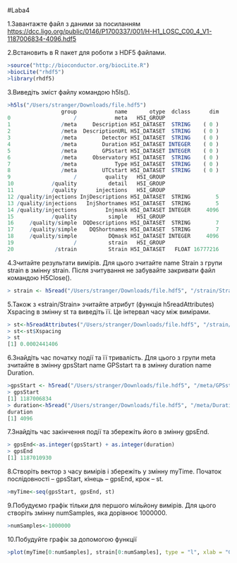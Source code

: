 #Laba4

1.Завантажте файл з даними за посиланням https://dcc.ligo.org/public/0146/P1700337/001/H-H1_LOSC_C00_4_V1-1187006834-4096.hdf5 

2.Встановить в R пакет для роботи з HDF5 файлами.

```r
>source("http://bioconductor.org/biocLite.R")
>biocLite("rhdf5")
>library(rhdf5)
```

3.Виведіть зміст файлу командою h5ls().
```r
>h5ls("/Users/stranger/Downloads/file.hdf5")
                 group            name       otype  dclass      dim
0                    /            meta   H5I_GROUP                 
1                /meta     Description H5I_DATASET  STRING    ( 0 )
2                /meta  DescriptionURL H5I_DATASET  STRING    ( 0 )
3                /meta        Detector H5I_DATASET  STRING    ( 0 )
4                /meta        Duration H5I_DATASET INTEGER    ( 0 )
5                /meta        GPSstart H5I_DATASET INTEGER    ( 0 )
6                /meta     Observatory H5I_DATASET  STRING    ( 0 )
7                /meta            Type H5I_DATASET  STRING    ( 0 )
8                /meta        UTCstart H5I_DATASET  STRING    ( 0 )
9                    /         quality   H5I_GROUP                 
10            /quality          detail   H5I_GROUP                 
11            /quality      injections   H5I_GROUP                 
12 /quality/injections InjDescriptions H5I_DATASET  STRING        5
13 /quality/injections   InjShortnames H5I_DATASET  STRING        5
14 /quality/injections         Injmask H5I_DATASET INTEGER     4096
15            /quality          simple   H5I_GROUP                 
16     /quality/simple  DQDescriptions H5I_DATASET  STRING        7
17     /quality/simple    DQShortnames H5I_DATASET  STRING        7
18     /quality/simple          DQmask H5I_DATASET INTEGER     4096
19                   /          strain   H5I_GROUP                 
20             /strain          Strain H5I_DATASET   FLOAT 16777216
```

4.Зчитайте результати вимірів. Для цього зчитайте name Strain з групи strain в змінну strain. Після зчитування не забувайте закривати файл командою H5Close().
```r
> strain <- h5read("/Users/stranger/Downloads/file.hdf5", "/strain/Strain")
```

5.Також з «strain/Strain» зчитайте атрибут (функція h5readAttributes) Xspacing в змінну st та виведіть її. Це інтервал часу між вимірами.
```r
> st<-h5readAttributes("/Users/stranger/Downloads/file.hdf5", "/strain/Strain")
> st<-st$Xspacing
> st
[1] 0.0002441406
```

6.Знайдіть час початку події та її тривалість. Для цього з групи meta зчитайте в змінну gpsStart  name GPSstart та в змінну duration name Duration.
```r
>gpsStart <- h5read("/Users/stranger/Downloads/file.hdf5", "/meta/GPSstart")
> gpsStart
[1] 1187006834
> duration<-h5read("/Users/stranger/Downloads/file.hdf5", "/meta/Duration")
duration
[1] 4096
```

7.Знайдіть час закінчення події та збережіть його в змінну gpsEnd.
```r
> gpsEnd<-as.integer(gpsStart) + as.integer(duration)
> gpsEnd
[1] 1187010930
```

8.Створіть вектор з часу вимірів і збережіть у змінну myTime. Початок послідовності – gpsStart, кінець – gpsEnd, крок – st.
```r
>myTime<-seq(gpsStart, gpsEnd, st)
```

9.Побудуємо графік тільки для першого мільйону вимірів. Для цього створіть змінну numSamples, яка дорівнює 1000000.
```r
>numSamples<-1000000
```

10.Побудуйте графік за допомогою функції 
```r
>plot(myTime[0:numSamples], strain[0:numSamples], type = "l", xlab = "GPS Time (s)", ylab = "H1 Strain")
```


